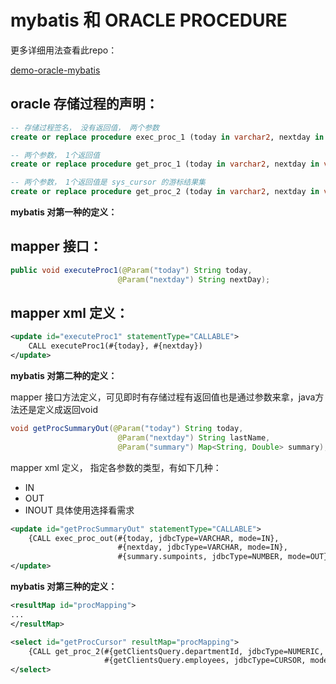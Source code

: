 
# mybatis 和 ORACLE PROCEDURE

更多详细用法查看此repo：

[demo-oracle-mybatis](https://github.com/71mY4ng/demo-oracle-mybatis.git)

## oracle 存储过程的声明：

```sql
-- 存储过程签名， 没有返回值， 两个参数
create or replace procedure exec_proc_1 (today in varchar2, nextday in varchar2)

-- 两个参数， 1个返回值
create or replace procedure get_proc_1 (today in varchar2, nextday in varchar2, summary out number)

-- 两个参数， 1个返回值是 sys_cursor 的游标结果集
create or replace procedure get_proc_2 (today in varchar2, nextday in varchar2, list out sys_cursor)
```

__mybatis 对第一种的定义：__

## mapper 接口：

```java
public void executeProc1(@Param("today") String today,
                        @Param("nextday") String nextDay);
```

## mapper xml 定义：

```xml
<update id="executeProc1" statementType="CALLABLE">
    CALL executeProc1(#{today}, #{nextday})
</update>
```

__mybatis 对第二种的定义：__

mapper 接口方法定义，可见即时有存储过程有返回值也是通过参数来拿，java方法还是定义成返回void

```java
void getProcSummaryOut(@Param("today") String today,
                        @Param("nextday") String lastName,
                        @Param("summary") Map<String, Double> summary);
```

mapper xml 定义， 指定各参数的类型，有如下几种：
* IN
* OUT
* INOUT
具体使用选择看需求

```xml
<update id="getProcSummaryOut" statementType="CALLABLE">
    {CALL exec_proc_out(#{today, jdbcType=VARCHAR, mode=IN},
                        #{nextday, jdbcType=VARCHAR, mode=IN},
                        #{summary.sumpoints, jdbcType=NUMBER, mode=OUT})}
</update>
```


__mybatis 对第三种的定义：__

```xml
<resultMap id="procMapping">
...
</resultMap>

<select id="getProcCursor" resultMap="procMapping">
    {CALL get_proc_2(#{getClientsQuery.departmentId, jdbcType=NUMERIC, mode=IN},
                     #{getClientsQuery.employees, jdbcType=CURSOR, mode=OUT, javaType=java.sql.ResultSet, resultMap=getEmployeesResultSet})}
</select>
```
